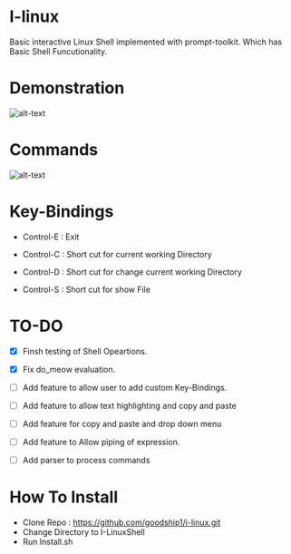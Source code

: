 # I-linux
Basic interactive Linux Shell implemented with prompt-toolkit. Which has Basic Shell Funcutionality.

# Demonstration

![alt-text](https://user-images.githubusercontent.com/10147276/34583359-6b8c72f8-f18f-11e7-90da-560dc3c76cb5.gif)


# Commands

![alt-text](https://user-images.githubusercontent.com/10147276/34612536-3cb17760-f222-11e7-804e-1aa5575efe95.gif)

# Key-Bindings

- Control-E : Exit

- Control-C :  Short cut for current working Directory

- Control-D : Short cut for change current working Directory

- Control-S : Short cut for show File







# TO-DO

- [x] Finsh testing of Shell Opeartions.
- [x] Fix do_meow evaluation.
- [ ] Add feature to allow user to add custom Key-Bindings.
- [ ] Add feature to allow text highlighting and copy and paste
- [ ] Add feature for copy and paste and drop down menu
- [ ] Add feature to Allow piping of expression.
- [ ] Add parser to process commands




# How To Install

-  Clone Repo : https://github.com/goodship1/i-linux.git
-  Change Directory to I-LinuxShell
-  Run Install.sh
